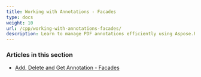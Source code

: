 ```yaml
---
title: Working with Annotations - Facades
type: docs
weight: 10
url: /cpp/working-with-annotations-facades/
description: Learn to manage PDF annotations efficiently using Aspose.PDF for C++. Simplify the process with annotation facades.
---
```


### **Articles in this section**

- [Add, Delete and Get Annotation - Facades](/pdf/cpp/add-delete-and-get-annotation-facades/)